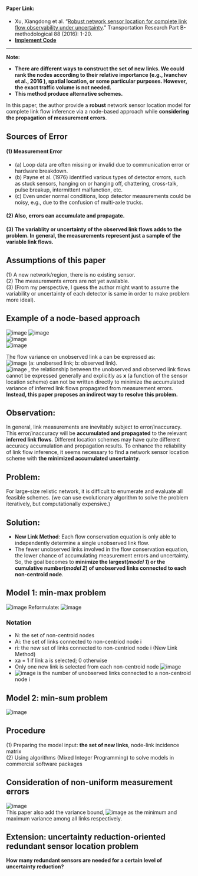 #### Paper Link:
 - Xu, Xiangdong et al. “[Robust network sensor location for complete link flow observability under uncertainty](https://www.sciencedirect.com/science/article/pii/S0191261516000436?via%3Dihub).” Transportation Research Part B-methodological 88 (2016): 1-20. 
 - [**Implement Code**](https://github.com/GangSuUGA/The-Optimization-of-Sensor-Location/blob/main/PuLP%20examples/Example%20Robust%20node-based%20approach.ipynb)
___________________________________________

**Note:**  
- **There are different ways to construct the set of new links. We could rank the nodes according to their relative importance (e.g., Ivanchev et al., 2016 ), spatial location, or some particular purposes. However, the exact traffic volume is not needed.**        
- **This method produce alternative schemes.**  

In this paper, the author provide a **robust** network sensor location model for complete link flow inference via a node-based approach while **considering the propagation of measurement errors**. 

## Sources of Error
#### (1)  Measurement Error 
 - (a) Loop data are often missing or invalid due to communication error or hardware breakdown.   
 - (b) Payne et al. (1976) identified various types of detector errors, such as stuck sensors, hanging on or hanging off, chattering, cross-talk, pulse breakup, intermittent malfunction, etc.   
 - (c) Even under normal conditions, loop detector measurements could be noisy, e.g., due to the confusion of multi-axle trucks.   
#### (2)  Also, errors can accumulate and propagate.      
#### (3)  The variablity or uncertainty of the observed link flows adds to the problem. In general, the measurements represent just a sample of the variable link flows.  

## Assumptions of this paper
(1) A new network/region, there is no existing sensor.   
(2) The measurements errors are not yet available.     
(3) (From my perspective, I guess the author might want to assume the variability or uncertainty of each detector is same in order to make problem more ideal). 

## Example of a node-based approach
![image](https://user-images.githubusercontent.com/88390140/131739377-83d3519f-8bd6-423a-8f3d-16cd46d52ae8.png)
![image](https://user-images.githubusercontent.com/88390140/131739311-d5b60dbe-51f2-4f31-98b5-16e81f3d8cb6.png)  
![image](https://user-images.githubusercontent.com/88390140/131738532-1775df64-31ab-487a-ac18-1a8173bccc59.png)  
![image](https://user-images.githubusercontent.com/88390140/131738587-54fe9edc-2559-4b18-9ce3-6d6bc5f28d59.png)  

The flow variance on unobserved link a can be expressed as:      
![image](https://user-images.githubusercontent.com/88390140/131688630-5bd64c1b-63bd-49e8-8220-bec325ace1aa.png)
(a: unobersed link; b: observed link).       
![image](https://user-images.githubusercontent.com/88390140/131739911-33a4d7a4-79e2-4730-8efc-cc26c628b3b9.png)
, the relationship between the unobserved and observed link flows cannot be expressed generally and explicitly as **x** (a function of the sensor location scheme) can not be written directly to minimize the accumulated variance of inferred link flows propagated from measurement errors.   
**Instead, this paper proposes an indirect way to resolve this problem.**  

## Observation: 
In general, link measurements are inevitably subject to error/inaccuracy. This error/inaccuracy will be **accumulated and propagated** to the relevant **inferred link flows**.
Different location schemes may have quite different accuracy accumulation and propagation results.
To enhance the reliability of link flow inference, it seems necessary to find a network sensor location scheme with **the minimized accumulated uncertainty**. 

## Problem:
For large-size relistic network, it is difficult to enumerate and evaluate all feasible schemes. 
(we can use evolutionary algorithm to solve the problem iteratively, but computationally expensive.) 

## Solution:
 - **New Link Method**: Each flow conservation equation is only able to independently determine a single unobserved link flow.
 - The fewer unobserved links involved in the flow conservation equation, the lower chance of accumulating measurement errors and uncertainty. 
So, the goal becomes to **minimize the largest(*model 1*) or the cumulative number(*model 2*) of unobserved links connected to each non-centroid node**. 

## Model 1: min-max problem
![image](https://user-images.githubusercontent.com/88390140/131718264-88485507-b24d-45a5-95b8-22eec50dfd84.png)
Reformulate:
![image](https://user-images.githubusercontent.com/88390140/131718361-bba33552-47aa-4295-843e-a115be9086fd.png)

###  Notation
 - N: the set of non-centroid nodes  
 - Ai: the set of links connected to non-centriod node i
 - ri: the new set of links connected to non-centriod node i (New Link Method)      
 - xa = 1 if link a is selected; 0 otherwise 
 - Only one new link is selected from each non-centroid node ![image](https://user-images.githubusercontent.com/88390140/131719211-64a8f7ba-7454-4fdd-a639-b78512c9a893.png)
 - ![image](https://user-images.githubusercontent.com/88390140/131719347-a3420cc4-db07-4d61-afb8-425c5514d512.png) is the number of unobserved links connected to a non-centroid node i 

## Model 2: min-sum problem 
![image](https://user-images.githubusercontent.com/88390140/131718401-7f7faa01-3b69-4470-a224-cd78ad803c2d.png)

## Procedure
(1) Preparing the model input: **the set of new links**, node-link incidence matrix  
(2) Using algorithms (Mixed Integer Programming) to solve models in commercial software packages 

## Consideration of non-uniform measurement errors
![image](https://user-images.githubusercontent.com/88390140/131761358-ae342ead-f3c6-4d79-adcd-e7de9167f4c4.png)     
This paper also add the variance bound, ![image](https://user-images.githubusercontent.com/88390140/131761639-11c03dfc-eaa7-4186-9373-7da2cac57f46.png)
as the minimum and maximum variance among all links respectively. 

## Extension: uncertainty reduction-oriented redundant sensor location problem 
**How many redundant sensors are needed for a certain level of uncertainty reduction?**


